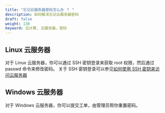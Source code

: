 ```yaml
---
title: "忘记云服务器密码怎么办 ？ "
description: 如何解决忘记云服务器密码
draft: false
weight: 130
keyword: 云计算, 云服务器，密码
---
```


## Linux 云服务器

对于 Linux 云服务器，你可以通过 SSH 密钥登录来获取 root 权限，然后通过 passwd 命令来修改密码。 关于 SSH 密钥登录可以参见[如何使用 SSH 密钥来访问云服务器](/compute/vm/faq/other_questions/vm_ssh_entrance)

## Windows 云服务器

对于 Windows 云服务器，你可以提交工单，由管理员帮你重置密码。



